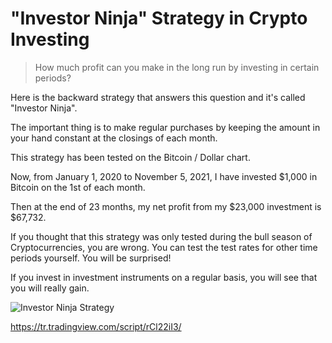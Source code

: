 # **"Investor Ninja"** Strategy in Crypto Investing

> How much profit can you make in the long run by investing in certain periods?

Here is the backward strategy that answers this question and it's called "Investor Ninja".

The important thing is to make regular purchases by keeping the amount in your hand constant at the closings of each month.

This strategy has been tested on the Bitcoin / Dollar chart.

Now, from January 1, 2020 to November 5, 2021, I have invested $1,000 in Bitcoin on the 1st of each month.

Then at the end of 23 months, my net profit from my $23,000 investment is $67,732.

If you thought that this strategy was only tested during the bull season of Cryptocurrencies, you are wrong. You can test the test rates for other time periods yourself. You will be surprised!

If you invest in investment instruments on a regular basis, you will see that you will really gain.

![Investor Ninja Strategy](https://tr.tradingview.com/i/rCl22iI3/ "Investor Ninja Strategy")

<https://tr.tradingview.com/script/rCl22iI3/>
